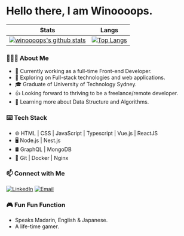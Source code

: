 # Hello there, I am Winoooops. 

<!--
**winoooops/winoooops** is a ✨ _special_ ✨ repository because its `README.md` (this file) appears on your GitHub profile.

Here are some ideas to get you started:

- 🔭 I’m currently working on ...
- 🌱 I’m currently learning ...
- 👯 I’m looking to collaborate on ...
- 🤔 I’m looking for help with ...
- 💬 Ask me about ...
- 📫 How to reach me: ...
- 😄 Pronouns: ...
- ⚡ Fun fact: ...
-->
Stats             |  Langs
:-------------------------:|:-------------------------:
[![winoooops's github stats](https://github-readme-stats.vercel.app/api?username=winoooops&theme=gruvbox&show_icons=true&count_private=true&hide=,issues,contribs)](https://github.com/mango-lzp/github-readme-stats) | [![Top Langs](https://github-readme-stats.vercel.app/api/top-langs/?username=winoooops&hide=Handlebars&layout=compact)](https://github.com/winoooops)

### 👨🏻‍💻 About Me
- 🔭 Currently working as a full-time Front-end Developer. 
- 🤔 Exploring on Full-stack technologies and web applications. 
- 🎓 Graduate of University of Technology Sydney.
- 👍 Looking forward to thriving to be a freelance/remote developer.  
- 🌱 Learning more about Data Structure and Algorithms.

### ⌨️ Tech Stack
- 🌐 HTML | CSS | JavaScript | Typescript | Vue.js | ReactJS
- 🖥 Node.js | Nest.js
- 🛢 GraphQL | MongoDB 
- 🔧 Git | Docker | Nginx


<!-- ### Active Project
Stats             |  Langs
:-------------------------:|:-------------------------:
![ReadMe Card](https://github-readme-stats.vercel.app/api/pin/?username=winoooops&repo=gql-project) | 
![ReadMe Card](https://github-readme-stats.vercel.app/api/pin/?username=winoooops&repo=vue-easy-template) -->
### 📫 Connect with Me 
<a href="https://www.linkedin.cn/injobs/in/wei-wang-cspractitioner"><img alt="LinkedIn" src="https://img.shields.io/badge/LinkedIn-Wei%20Wang-blue?style=flat-square&logo=linkedin"></a>
<a href="mailto:w.wang4869@gmail.com"><img alt="Email" src="https://img.shields.io/badge/Email-w.wang4869@gmail.com-blue?style=flat-square&logo=gmail"></a>
### 🎮 Fun Fun Function
- Speaks Madarin, English & Japanese. 
- A life-time gamer.
